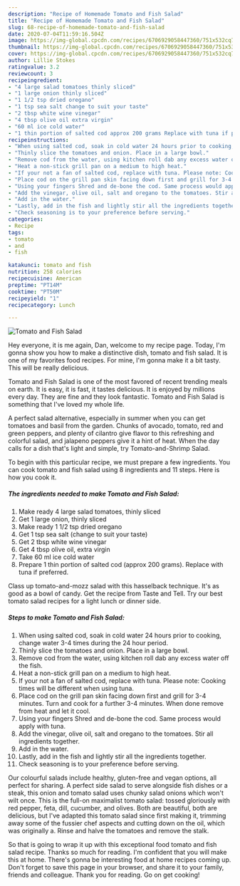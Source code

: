 ```yaml
---
description: "Recipe of Homemade Tomato and Fish Salad"
title: "Recipe of Homemade Tomato and Fish Salad"
slug: 68-recipe-of-homemade-tomato-and-fish-salad
date: 2020-07-04T11:59:16.504Z
image: https://img-global.cpcdn.com/recipes/6706929058447360/751x532cq70/tomato-and-fish-salad-recipe-main-photo.jpg
thumbnail: https://img-global.cpcdn.com/recipes/6706929058447360/751x532cq70/tomato-and-fish-salad-recipe-main-photo.jpg
cover: https://img-global.cpcdn.com/recipes/6706929058447360/751x532cq70/tomato-and-fish-salad-recipe-main-photo.jpg
author: Lillie Stokes
ratingvalue: 3.2
reviewcount: 3
recipeingredient:
- "4 large salad tomatoes thinly sliced"
- "1 large onion thinly sliced"
- "1 1/2 tsp dried oregano"
- "1 tsp sea salt change to suit your taste"
- "2 tbsp white wine vinegar"
- "4 tbsp olive oil extra virgin"
- "60 ml ice cold water"
- "1 thin portion of salted cod approx 200 grams Replace with tuna if preferred"
recipeinstructions:
- "When using salted cod, soak in cold water 24 hours prior to cooking, change water 3-4 times during the 24 hour period."
- "Thinly slice the tomatoes and onion. Place in a large bowl."
- "Remove cod from the water, using kitchen roll dab any excess water off the fish."
- "Heat a non-stick grill pan on a medium to high heat."
- "If your not a fan of salted cod, replace with tuna. Please note: Cooking times will be different when using tuna."
- "Place cod on the grill pan skin facing down first and grill for 3-4 minutes. Turn and cook for a further 3-4 minutes. When done remove from heat and let it cool."
- "Using your fingers Shred and de-bone the cod. Same process would apply with tuna."
- "Add the vinegar, olive oil, salt and oregano to the tomatoes. Stir all ingredients together."
- "Add in the water."
- "Lastly, add in the fish and lightly stir all the ingredients together."
- "Check seasoning is to your preference before serving."
categories:
- Recipe
tags:
- tomato
- and
- fish

katakunci: tomato and fish 
nutrition: 258 calories
recipecuisine: American
preptime: "PT14M"
cooktime: "PT50M"
recipeyield: "1"
recipecategory: Lunch

---
```



![Tomato and Fish Salad](https://img-global.cpcdn.com/recipes/6706929058447360/751x532cq70/tomato-and-fish-salad-recipe-main-photo.jpg)

Hey everyone, it is me again, Dan, welcome to my recipe page. Today, I'm gonna show you how to make a distinctive dish, tomato and fish salad. It is one of my favorites food recipes. For mine, I'm gonna make it a bit tasty. This will be really delicious.

Tomato and Fish Salad is one of the most favored of recent trending meals on earth. It is easy, it is fast, it tastes delicious. It is enjoyed by millions every day. They are fine and they look fantastic. Tomato and Fish Salad is something that I've loved my whole life.

A perfect salad alternative, especially in summer when you can get tomatoes and basil from the garden. Chunks of avocado, tomato, red and green peppers, and plenty of cilantro give flavor to this refreshing and colorful salad, and jalapeno peppers give it a hint of heat. When the day calls for a dish that&#39;s light and simple, try Tomato-and-Shrimp Salad.


To begin with this particular recipe, we must prepare a few ingredients. You can cook tomato and fish salad using 8 ingredients and 11 steps. Here is how you cook it.

<!--inarticleads1-->

##### The ingredients needed to make Tomato and Fish Salad:

1. Make ready 4 large salad tomatoes, thinly sliced
1. Get 1 large onion, thinly sliced
1. Make ready 1 1/2 tsp dried oregano
1. Get 1 tsp sea salt (change to suit your taste)
1. Get 2 tbsp white wine vinegar
1. Get 4 tbsp olive oil, extra virgin
1. Take 60 ml ice cold water
1. Prepare 1 thin portion of salted cod (approx 200 grams). Replace with tuna if preferred.


Class up tomato-and-mozz salad with this hasselback technique. It&#39;s as good as a bowl of candy. Get the recipe from Taste and Tell. Try our best tomato salad recipes for a light lunch or dinner side. 

<!--inarticleads2-->

##### Steps to make Tomato and Fish Salad:

1. When using salted cod, soak in cold water 24 hours prior to cooking, change water 3-4 times during the 24 hour period.
1. Thinly slice the tomatoes and onion. Place in a large bowl.
1. Remove cod from the water, using kitchen roll dab any excess water off the fish.
1. Heat a non-stick grill pan on a medium to high heat.
1. If your not a fan of salted cod, replace with tuna. Please note: Cooking times will be different when using tuna.
1. Place cod on the grill pan skin facing down first and grill for 3-4 minutes. Turn and cook for a further 3-4 minutes. When done remove from heat and let it cool.
1. Using your fingers Shred and de-bone the cod. Same process would apply with tuna.
1. Add the vinegar, olive oil, salt and oregano to the tomatoes. Stir all ingredients together.
1. Add in the water.
1. Lastly, add in the fish and lightly stir all the ingredients together.
1. Check seasoning is to your preference before serving.


Our colourful salads include healthy, gluten-free and vegan options, all perfect for sharing. A perfect side salad to serve alongside fish dishes or a steak, this onion and tomato salad uses chunky salad onions which won&#39;t wilt once. This is the full-on maximalist tomato salad: tossed gloriously with red pepper, feta, dill, cucumber, and olives. Both are beautiful, both are delicious, but I&#39;ve adapted this tomato salad since first making it, trimming away some of the fussier chef aspects and cutting down on the oil, which was originally a. Rinse and halve the tomatoes and remove the stalk. 

So that is going to wrap it up with this exceptional food tomato and fish salad recipe. Thanks so much for reading. I'm confident that you will make this at home. There's gonna be interesting food at home recipes coming up. Don't forget to save this page in your browser, and share it to your family, friends and colleague. Thank you for reading. Go on get cooking!
